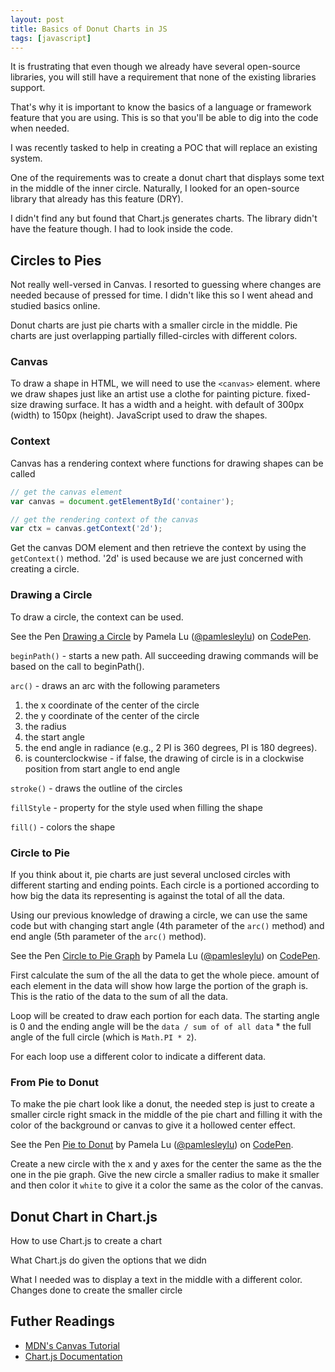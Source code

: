 ```yaml
---
layout: post
title: Basics of Donut Charts in JS
tags: [javascript]
---
```


It is frustrating that even though we already have several open-source libraries, you will still have a requirement that none of the existing libraries support.

That's why it is important to know the basics of a language or framework feature that you are using. This is so that you'll be able to dig into the code when needed.

I was recently tasked to help in creating a POC that will replace an existing system.

One of the requirements was to create a donut chart that displays some text in the middle of the inner circle. Naturally, I looked for an open-source library that already has this feature (DRY).

I didn't find any but found that Chart.js generates charts. The library didn't have the feature though. I had to look inside the code.

## Circles to Pies

Not really well-versed in Canvas. I resorted to guessing where changes are needed because of pressed for time. I didn't like this so I went ahead and studied basics online.

Donut charts are just pie charts with a smaller circle in the middle. Pie charts are just overlapping partially filled-circles with different colors.  

### Canvas

To draw a shape in HTML, we will need to use the `<canvas>` element.
where we draw shapes just like an artist use a clothe for painting picture. fixed-size drawing surface.
It has a width and a height. with default of 300px (width) to 150px (height).
JavaScript used to draw the shapes.

### Context
Canvas has a rendering context where functions for drawing shapes can be called

```javascript
// get the canvas element
var canvas = document.getElementById('container');

// get the rendering context of the canvas
var ctx = canvas.getContext('2d');
```

Get the canvas DOM element and then retrieve the context by using the `getContext()` method. '2d' is used because we are just concerned with creating a circle.

### Drawing a Circle

To draw a circle, the context can be used.

<p data-height="268" data-theme-id="23199" data-slug-hash="GZOZKK" data-default-tab="html" data-user="pamlesleylu" class="codepen">See the Pen <a href="http://codepen.io/pamlesleylu/pen/GZOZKK/">Drawing a Circle</a> by Pamela Lu (<a href="http://codepen.io/pamlesleylu">@pamlesleylu</a>) on <a href="http://codepen.io">CodePen</a>.</p>
<script async src="//assets.codepen.io/assets/embed/ei.js"></script>

`beginPath()` - starts a new path. All succeeding drawing commands will be based on the call to beginPath().

`arc()` - draws an arc with the following parameters

1. the x coordinate of the center of the circle
2. the y coordinate of the center of the circle
3. the radius
4. the start angle
5. the end angle in radiance (e.g., 2 PI is 360 degrees, PI is 180 degrees).
6. is counterclockwise - if false, the drawing of circle is in a clockwise position from start angle to end angle

`stroke()` - draws the outline of the circles

`fillStyle` - property for the style used when filling the shape

`fill()` - colors the shape

### Circle to Pie

If you think about it, pie charts are just several unclosed circles with different starting and ending points. Each circle is a portioned according to how big the data its representing is against the total of all the data.

Using our previous knowledge of drawing a circle, we can use the same code but with changing start angle (4th parameter of the `arc()` method) and end angle (5th parameter of the `arc()` method).

<p data-height="268" data-theme-id="23199" data-slug-hash="aNqWZV" data-default-tab="result" data-user="pamlesleylu" class="codepen">See the Pen <a href="http://codepen.io/pamlesleylu/pen/aNqWZV/">Circle to Pie Graph</a> by Pamela Lu (<a href="http://codepen.io/pamlesleylu">@pamlesleylu</a>) on <a href="http://codepen.io">CodePen</a>.</p>
<script async src="//assets.codepen.io/assets/embed/ei.js"></script>

First calculate the sum of the all the data to get the whole piece. amount of each element in the data will show how large the portion of the graph is. This is the ratio of the data to the sum of all the data.

Loop will be created to draw each portion for each data. The starting angle is 0 and the ending angle will be the `data / sum of of all data` * the full angle of the full circle (which is `Math.PI * 2`).

For each loop use a different color to indicate a different data.

### From Pie to Donut

To make the pie chart look like a donut, the needed step is just to create a smaller circle right smack in the middle of the pie chart and filling it with the color of the background or canvas to give it a hollowed center effect.

<p data-height="268" data-theme-id="23199" data-slug-hash="aNqWMa" data-default-tab="result" data-user="pamlesleylu" class="codepen">See the Pen <a href="http://codepen.io/pamlesleylu/pen/aNqWMa/">Pie to Donut</a> by Pamela Lu (<a href="http://codepen.io/pamlesleylu">@pamlesleylu</a>) on <a href="http://codepen.io">CodePen</a>.</p>
<script async src="//assets.codepen.io/assets/embed/ei.js"></script>

Create a new circle with the x and y axes for the center the same as the the one in the pie graph. Give the new circle a smaller radius to make it smaller and then color it `white` to give it a color the same as the color of the canvas.

## Donut Chart in Chart.js

How to use Chart.js to create a chart

What Chart.js do given the options that we didn

What I needed was to display a text in the middle with a different color.
Changes done to create the smaller circle

## Futher Readings

- [MDN's Canvas Tutorial](https://developer.mozilla.org/en-US/docs/Web/API/Canvas_API/Tutorial)
- [Chart.js Documentation](http://www.chartjs.org/docs/)
